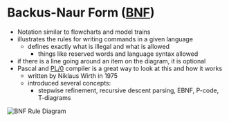 # Backus-Naur Form \([BNF](https://en.wikipedia.org/wiki/Backus%E2%80%93Naur_Form)\)
* Notation similar to flowcharts and model trains
* illustrates the rules for writing commands in a given language
    - defines exactly what is illegal and what is allowed
        + things like reserved words and language syntax allowed
* if there is a line going around an item on the diagram, it is optional
* Pascal and [PL/0](https://en.wikipedia.org/wiki/PL/0) compiler is a great way to look at this and how it works
    - written by Niklaus Wirth in 1975
    - introduced several concepts:
        + stepwise refinement, recursive descent parsing, EBNF, P-code, T-diagrams

![BNF Rule Diagram](http://www.co-pylit.org/courses/cosc2325/_images/LineSyntax.png)

# 